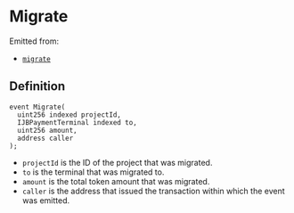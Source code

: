 # Migrate

Emitted from:

* [`migrate`](../write/migrate.md)

## Definition

```solidity
event Migrate(
  uint256 indexed projectId,
  IJBPaymentTerminal indexed to,
  uint256 amount,
  address caller
);
```

* `projectId` is the ID of the project that was migrated.
* `to` is the terminal that was migrated to.
* `amount` is the total token amount that was migrated.
* `caller` is the address that issued the transaction within which the event was emitted.
